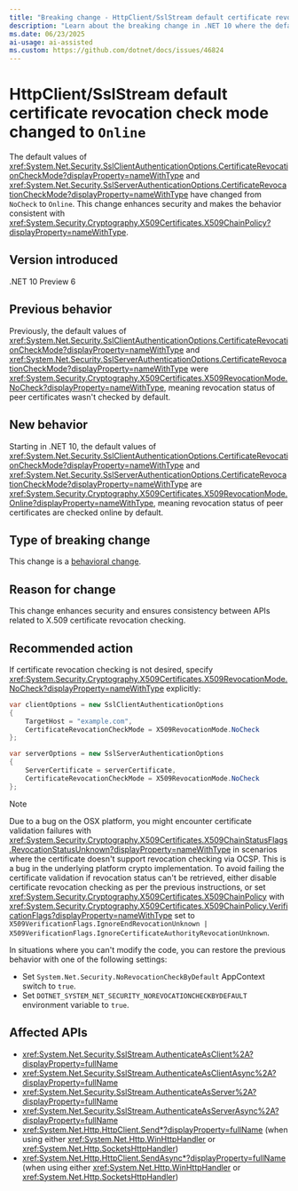 ```yaml
---
title: "Breaking change - HttpClient/SslStream default certificate revocation check mode changed to Online"
description: "Learn about the breaking change in .NET 10 where the default certificate revocation check mode changed from 'NoCheck' to 'Online'."
ms.date: 06/23/2025
ai-usage: ai-assisted
ms.custom: https://github.com/dotnet/docs/issues/46824
---
```


# HttpClient/SslStream default certificate revocation check mode changed to `Online`

The default values of <xref:System.Net.Security.SslClientAuthenticationOptions.CertificateRevocationCheckMode?displayProperty=nameWithType> and <xref:System.Net.Security.SslServerAuthenticationOptions.CertificateRevocationCheckMode?displayProperty=nameWithType> have changed from `NoCheck` to `Online`. This change enhances security and makes the behavior consistent with <xref:System.Security.Cryptography.X509Certificates.X509ChainPolicy?displayProperty=nameWithType>.

## Version introduced

.NET 10 Preview 6

## Previous behavior

Previously, the default values of <xref:System.Net.Security.SslClientAuthenticationOptions.CertificateRevocationCheckMode?displayProperty=nameWithType> and <xref:System.Net.Security.SslServerAuthenticationOptions.CertificateRevocationCheckMode?displayProperty=nameWithType> were <xref:System.Security.Cryptography.X509Certificates.X509RevocationMode.NoCheck?displayProperty=nameWithType>, meaning revocation status of peer certificates wasn't checked by default.

## New behavior

Starting in .NET 10, the default values of <xref:System.Net.Security.SslClientAuthenticationOptions.CertificateRevocationCheckMode?displayProperty=nameWithType> and <xref:System.Net.Security.SslServerAuthenticationOptions.CertificateRevocationCheckMode?displayProperty=nameWithType> are <xref:System.Security.Cryptography.X509Certificates.X509RevocationMode.Online?displayProperty=nameWithType>, meaning revocation status of peer certificates are checked online by default.

## Type of breaking change

This change is a [behavioral change](../../categories.md#behavioral-change).

## Reason for change

This change enhances security and ensures consistency between APIs related to X.509 certificate revocation checking.

## Recommended action

If certificate revocation checking is not desired, specify <xref:System.Security.Cryptography.X509Certificates.X509RevocationMode.NoCheck?displayProperty=nameWithType> explicitly:

```csharp
var clientOptions = new SslClientAuthenticationOptions
{
    TargetHost = "example.com",
    CertificateRevocationCheckMode = X509RevocationMode.NoCheck
};

var serverOptions = new SslServerAuthenticationOptions
{
    ServerCertificate = serverCertificate,
    CertificateRevocationCheckMode = X509RevocationMode.NoCheck
};
```

> [!NOTE]
> Due to a bug on the OSX platform, you might encounter certificate validation failures with <xref:System.Security.Cryptography.X509Certificates.X509ChainStatusFlags.RevocationStatusUnknown?displayProperty=nameWithType> in scenarios where the certificate doesn't support revocation checking via OCSP. This is a bug in the underlying platform crypto implementation. To avoid failing the certificate validation if revocation status can't be retrieved, either disable certificate revocation checking as per the previous instructions, or set <xref:System.Security.Cryptography.X509Certificates.X509ChainPolicy> with <xref:System.Security.Cryptography.X509Certificates.X509ChainPolicy.VerificationFlags?displayProperty=nameWithType> set to `X509VerificationFlags.IgnoreEndRevocationUnknown | X509VerificationFlags.IgnoreCertificateAuthorityRevocationUnknown`.

In situations where you can't modify the code, you can restore the previous behavior with one of the following settings:

- Set `System.Net.Security.NoRevocationCheckByDefault` AppContext switch to `true`.
- Set `DOTNET_SYSTEM_NET_SECURITY_NOREVOCATIONCHECKBYDEFAULT` environment variable to `true`.

## Affected APIs

- <xref:System.Net.Security.SslStream.AuthenticateAsClient%2A?displayProperty=fullName>
- <xref:System.Net.Security.SslStream.AuthenticateAsClientAsync%2A?displayProperty=fullName>
- <xref:System.Net.Security.SslStream.AuthenticateAsServer%2A?displayProperty=fullName>
- <xref:System.Net.Security.SslStream.AuthenticateAsServerAsync%2A?displayProperty=fullName>
- <xref:System.Net.Http.HttpClient.Send*?displayProperty=fullName> (when using either <xref:System.Net.Http.WinHttpHandler> or <xref:System.Net.Http.SocketsHttpHandler>)
- <xref:System.Net.Http.HttpClient.SendAsync*?displayProperty=fullName> (when using either <xref:System.Net.Http.WinHttpHandler> or <xref:System.Net.Http.SocketsHttpHandler>)
